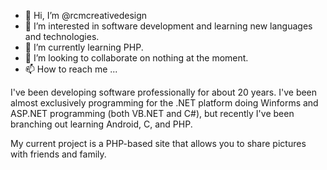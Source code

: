 - 👋 Hi, I’m @rcmcreativedesign
- 👀 I’m interested in software development and learning new languages and technologies.
- 🌱 I’m currently learning PHP.
- 💞️ I’m looking to collaborate on nothing at the moment.
- 📫 How to reach me ...

I've been developing software professionally for about 20 years. I've been almost exclusively programming for the .NET platform 
doing Winforms and ASP.NET programming (both VB.NET and C#), but recently I've been branching out learning Android, C, and PHP.

My current project is a PHP-based site that allows you to share pictures with friends and family.

<!---
rcmcreativedesign/rcmcreativedesign is a ✨ special ✨ repository because its `README.md` (this file) appears on your GitHub profile.
You can click the Preview link to take a look at your changes.
--->
